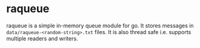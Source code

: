 # raqueue
raqueue is a simple in-memory queue module for go. It stores messages in `data/raqueue-<random-string>.txt` files. It is also thread safe i.e. supports multiple readers and writers.
